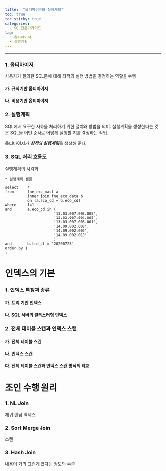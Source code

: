 ```yaml
---
title:  "옵티마이저와 실행계획"
toc: true
toc_sticky: true
categories:
  - SQL전문가가이드
tag:
  - 옵티마이저
  - 실행계획
---
```


----------

### 1. 옵티마이저

 사용자가 질의한 SQL문에 대해 최적의 실행 방법을 결정하는 역할을 수행  


#### 가. 규칙기반 옵티마이저

#### 나. 비용기반 옵티마이저


### 2. 실행계획

 SQL에서 요구한 사하을 처리하기 위한 절차와 방법을 의미. 
 실행계획을 생성한다는 것은 SQL을 어떤 순서로 어떻게 실행할 지를 결정하는 작업.
 
 옵티마이저가 ***최적의 실행계획***을 생성해 준다.
 
### 3. SQL 처리 흐름도

 실행계획의 시각화


```
* 실행계획 샘플

select    *
from      fne_eco_mast a
          inner join fne_eco_data b
          on (a.eco_cd = b.eco_cd) 
where     1=1
and       a.eco_cd in (
                      '13.03.007.003.005', 
                      '13.03.007.004.005', 
                      '13.03.007.006.001', 
                      '14.09.002.008',     
                      '14.09.002.009',     
                      '14.09.002.010'
                      )
and       b.trd_dt = '20200723'
order by 1
;
```


# 인덱스의 기본

### 1. 인덱스 특징과 종류

#### 가. 트리 기반 인덱스
 
#### 나. SQL 서버의 클러스터형 인덱스

### 2. 전체 테이블 스캔과 인덱스 스캔
 
#### 가. 전체 테이블 스캔

#### 나. 인덱스 스캔

#### 다. 전체 테이블 스캔과 인덱스 스캔 방식의 비교


 
# 조인 수행 원리 
 
### 1. NL Join

 재귀 
 랜덤 엑세스
 
### 2. Sort Merge Join

 스캔 

### 3. Hash Join




  내용이 거의 그런게 있다는 정도의 수준
 
 
 
 
 
 
 
 
 
 
 
 
 
 
 
 
 
 
 
 
 
 
 
 
 
 
 

